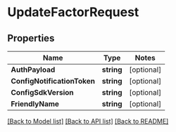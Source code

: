 # UpdateFactorRequest

## Properties
Name | Type | Notes
------------ | ------------- | -------------
**AuthPayload** | **string** | [optional] 
**ConfigNotificationToken** | **string** | [optional] 
**ConfigSdkVersion** | **string** | [optional] 
**FriendlyName** | **string** | [optional] 

[[Back to Model list]](../README.md#documentation-for-models) [[Back to API list]](../README.md#documentation-for-api-endpoints) [[Back to README]](../README.md)


